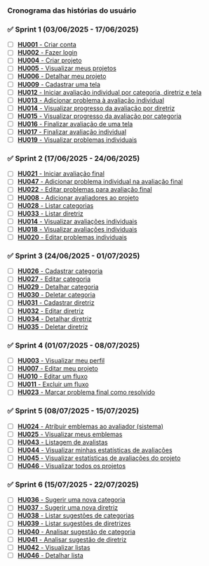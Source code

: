 ### Cronograma das histórias do usuário

### ✅ Sprint 1 (03/06/2025 - 17/06/2025)

- [ ] [**HU001** - Criar conta](./hu-001/read.md)
- [ ] [**HU002** - Fazer login](./hu-002/read.md)
- [ ] [**HU004** - Criar projeto](./hu-004/read.md)
- [ ] [**HU005** - Visualizar meus projetos](./hu-005/read.md)
- [ ] [**HU006** - Detalhar meu projeto](./hu-006/read.md)
- [ ] [**HU009** - Cadastrar uma tela](./hu-009/read.md)
- [ ] [**HU012** - Iniciar avaliação individual por categoria, diretriz e tela](./hu-012/read.md)
- [ ] [**HU013** - Adicionar problema à avaliação individual](./hu-013/read.md)
- [ ] [**HU014** - Visualizar progresso da avaliação por diretriz](./hu-014/read.md)
- [ ] [**HU015** - Visualizar progresso da avaliação por categoria](./hu-015/read.md)
- [ ] [**HU016** - Finalizar avaliação de uma tela](./hu-016/read.md)
- [ ] [**HU017** - Finalizar avaliação individual](./hu-017/read.md)
- [ ] [**HU019** - Visualizar problemas individuais](./hu-019/read.md)

### ✅ Sprint 2 (17/06/2025 - 24/06/2025)

- [ ] [**HU021** - Iniciar avaliação final]()
- [ ] [**HU047** - Adicionar problema individual na avaliação final]()
- [ ] [**HU022** - Editar problemas para avaliação final]()
- [ ] [**HU008** - Adicionar avaliadores ao projeto]()
- [ ] [**HU028** - Listar categorias](./hu-028/read.md)
- [ ] [**HU033** - Listar diretriz]()
- [ ] [**HU014** - Visualizar avaliações individuais]()
- [ ] [**HU018** - Visualizar avaliações individuais]()
- [ ] [**HU020** - Editar problemas individuais]()

### ✅ Sprint 3 (24/06/2025 - 01/07/2025)

- [ ] [**HU026** - Cadastrar categoria](./hu-026/read.md)
- [ ] [**HU027** - Editar categoria](./hu-027/read.md)
- [ ] [**HU029** - Detalhar categoria](./hu-029/read.md)
- [ ] [**HU030** - Deletar categoria](./hu-030/read.md)
- [ ] [**HU031** - Cadastrar diretriz]()
- [ ] [**HU032** - Editar diretriz]()
- [ ] [**HU034** - Detalhar diretriz]()
- [ ] [**HU035** - Deletar diretriz]()

### ✅ Sprint 4 (01/07/2025 - 08/07/2025)

- [ ] [**HU003** - Visualizar meu perfil]()
- [ ] [**HU007** - Editar meu projeto]()
- [ ] [**HU010** - Editar um fluxo]()
- [ ] [**HU011** - Excluir um fluxo]()
- [ ] [**HU023** - Marcar problema final como resolvido]()

### ✅ Sprint 5 (08/07/2025 - 15/07/2025)

- [ ] [**HU024** - Atribuir emblemas ao avaliador (sistema)]()
- [ ] [**HU025** - Visualizar meus emblemas]()
- [ ] [**HU043** - Listagem de avalistas]()
- [ ] [**HU044** - Visualizar minhas estatísticas de avaliações]()
- [ ] [**HU045** - Visualizar estatísticas de avaliações do projeto]()
- [ ] [**HU046** - Visualizar todos os projetos]()

### ✅ Sprint 6 (15/07/2025 - 22/07/2025)

- [ ] [**HU036** - Sugerir uma nova categoria]()
- [ ] [**HU037** - Sugerir uma nova diretriz]()
- [ ] [**HU038** - Listar sugestões de categorias]()
- [ ] [**HU039** - Listar sugestões de diretrizes]()
- [ ] [**HU040** - Analisar sugestão de categoria]()
- [ ] [**HU041** - Analisar sugestão de diretriz]()
- [ ] [**HU042** - Visualizar listas]()
- [ ] [**HU046** - Detalhar lista]()
